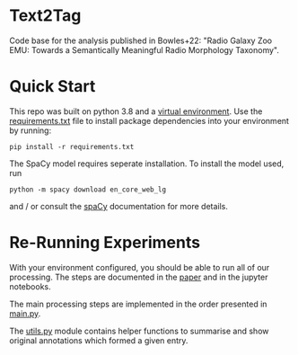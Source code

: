 # Text2Tag
Code base for the analysis published in Bowles+22: "Radio Galaxy Zoo EMU: Towards a Semantically Meaningful Radio Morphology Taxonomy".

# Quick Start
This repo was built on python 3.8 and a [virtual environment](https://docs.python.org/3/library/venv.html).
Use the [requirements.txt](./requirements.txt) file to install package
dependencies into your environment by running:
```
pip install -r requirements.txt
```

The SpaCy model requires seperate installation. To install the model used, run
```
python -m spacy download en_core_web_lg
```
and / or consult the [spaCy](https://spacy.io/usage#_title) documentation for more details.

# Re-Running Experiments
With your environment configured, you should be able to run all of our
processing. The steps are documented in the [paper]() and in the jupyter notebooks.

The main processing steps are implemented in the order presented in [main.py](./Text2Tags/main.py).

The [utils.py](./Text2Tags/utils.py) module contains helper functions to
summarise and show original annotations which formed a given entry.
